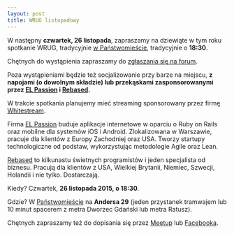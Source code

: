 ```yaml
---
layout: post
title: WRUG listopadowy
---
```


W następny **czwartek, 26 listopada**, zapraszamy
na dziewiąte w tym roku spotkanie WRUG, tradycyjnie
[w Państwomieście](http://panstwomiasto.pl), tradycyjnie o **18:30**.

Chętnych do wystąpienia zapraszamy do [zgłaszania się na
forum](http://forum.rubyonrails.pl/t/wrug-listopadowy-25-11-2015-sroda/10956).

Poza wystąpieniami będzie też socjalizowanie przy barze na
miejscu, **z napojami (o dowolnym składzie) lub przekąskami
zasponsorowanymi przez [EL Passion](http://www.elpassion.com)
i [Rebased](http://rebased.pl).**

W trakcie spotkania planujemy mieć streaming sponsorowany
przez firmę [Whitestream](http://whitestream.pl/wrug/).

Firma [EL Passion](http://www.elpassion.com) buduje aplikacje
internetowe w oparciu o Ruby on Rails oraz mobilne dla systemów
iOS i Android. Zlokalizowana w Warszawie, pracuje dla klientów
z Europy Zachodniej oraz USA. Tworzy startupy technologiczne od
podstaw, wykorzystując metodologie Agile oraz Lean.

[Rebased](http://rebased.pl) to kilkunastu świetnych programistów
i jeden specjalista od biznesu. Pracują dla klientów z USA, Wielkiej
Brytanii, Niemiec, Szwecji, Holandii i nie tylko. Dostarczają.

Kiedy? Czwartek, **26 listopada 2015, o 18:30**.

Gdzie? W [Państwomieście](http://panstwomiasto.pl) na
**Andersa 29** (jeden przystanek tramwajem lub 10 minut
spacerem z metra Dworzec Gdański lub metra Ratusz).

Chętnych zapraszamy też do dopisania się przez
[Meetup](http://www.meetup.com/Warsaw-Ruby-Users-Group-WRUG/events/226856306/)
lub [Facebooka](https://www.facebook.com/events/1520182154961529/).
